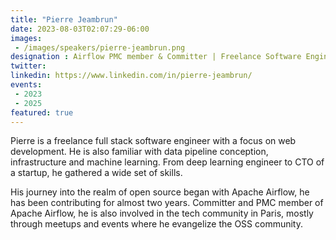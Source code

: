 ```yaml
---
title: "Pierre Jeambrun"
date: 2023-08-03T02:07:29-06:00
images: 
 - /images/speakers/pierre-jeambrun.png
designation : Airflow PMC member & Committer | Freelance Software Engineer
twitter: 
linkedin: https://www.linkedin.com/in/pierre-jeambrun/
events:
 - 2023
 - 2025
featured: true
---
```


Pierre is a freelance full stack software engineer with a focus on web development. He is also familiar with data pipeline conception, infrastructure and machine learning. From deep learning engineer to CTO of a startup, he gathered a wide set of skills.

His journey into the realm of open source began with Apache Airflow, he has been contributing for almost two years. Committer and PMC member of Apache Airflow, he is also involved in the tech community in Paris, mostly through meetups and events where he evangelize the OSS community.